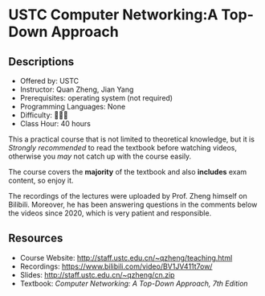 # USTC Computer Networking:A Top-Down Approach

## Descriptions

- Offered by: USTC
- Instructor: Quan Zheng, Jian Yang
- Prerequisites: operating system (not required)
- Programming Languages: None
- Difficulty: 🌟🌟🌟
- Class Hour: 40 hours

This a practical course that is not limited to theoretical knowledge, but it is *Strongly recommended* to read the textbook before watching videos, otherwise you _may_ not catch up with the course easily.


The course covers the **majority** of the textbook and also **includes** exam content, so enjoy it.

The recordings of the lectures were uploaded by Prof. Zheng himself on Bilibili. Moreover, he has been answering questions in the comments below the videos since 2020, which is very patient and responsible.
## Resources

- Course Website: <http://staff.ustc.edu.cn/~qzheng/teaching.html>
- Recordings: <https://www.bilibili.com/video/BV1JV411t7ow/>
- Slides: <http://staff.ustc.edu.cn/~qzheng/cn.zip>
- Textbook: _Computer Networking: A Top-Down Approach, 7th Edition_

